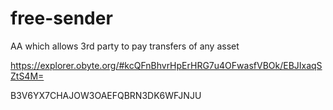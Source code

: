 # free-sender
AA which allows 3rd party to pay transfers of any asset

https://explorer.obyte.org/#kcQFnBhvrHpErHRG7u4OFwasfVBOk/EBJIxaqSZtS4M=

B3V6YX7CHAJOW3OAEFQBRN3DK6WFJNJU
